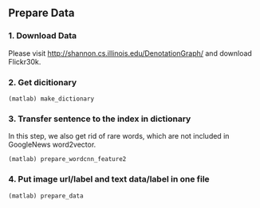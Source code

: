## Prepare Data

### 1. Download Data
Please visit http://shannon.cs.illinois.edu/DenotationGraph/   and  download Flickr30k.

### 2. Get dicitionary
```
(matlab) make_dictionary
```

### 3. Transfer sentence to the index in dictionary
In this step, we also get rid of rare words, which are not included in GoogleNews word2vector.
```
(matlab) prepare_wordcnn_feature2
```

### 4. Put image url/label and text data/label in one file
```
(matlab) prepare_data
```
